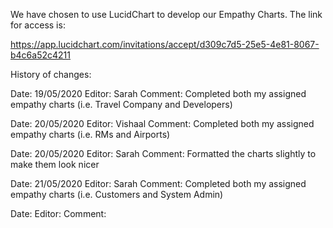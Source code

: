 We have chosen to use LucidChart to develop our Empathy Charts. The link for access is:

https://app.lucidchart.com/invitations/accept/d309c7d5-25e5-4e81-8067-b4c6a52c4211

History of changes:

  Date: 19/05/2020
  Editor: Sarah
  Comment: Completed both my assigned empathy charts (i.e. Travel Company and Developers)
  
  Date: 20/05/2020
  Editor: Vishaal
  Comment: Completed both my assigned empathy charts (i.e. RMs and Airports) 
  
  Date: 20/05/2020
  Editor: Sarah
  Comment: Formatted the charts slightly to make them look nicer 
  
  Date: 21/05/2020
  Editor: Sarah
  Comment: Completed both my assigned empathy charts (i.e. Customers and System Admin)
  
  Date:
  Editor:
  Comment:
